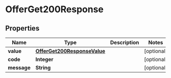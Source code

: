 

# OfferGet200Response


## Properties

| Name | Type | Description | Notes |
|------------ | ------------- | ------------- | -------------|
|**value** | [**OfferGet200ResponseValue**](OfferGet200ResponseValue.md) |  |  [optional] |
|**code** | **Integer** |  |  [optional] |
|**message** | **String** |  |  [optional] |



